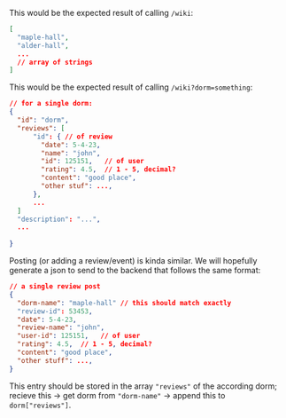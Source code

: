 
This would be the expected result of calling `/wiki`:

```json
[
  "maple-hall",
  "alder-hall",
  ...
  // array of strings
]
```

This would be the expected result of calling `/wiki?dorm=something`:
```json
// for a single dorm:
{
  "id": "dorm",
  "reviews": [
      "id": { // of review
        "date": 5-4-23, 
        "name": "john",
        "id": 125151,   // of user
        "rating": 4.5,  // 1 - 5, decimal?
        "content": "good place",
        "other stuf": ...,
      }, 
      ...
  ]
  "description": "...",
  ...
  
}
```

Posting (or adding a review/event) is kinda similar. We will hopefully generate
a json to send to the backend that follows the same format:

```json
// a single review post
{
  "dorm-name": "maple-hall" // this should match exactly
  "review-id": 53453,
  "date": 5-4-23, 
  "review-name": "john",
  "user-id": 125151,   // of user
  "rating": 4.5,  // 1 - 5, decimal?
  "content": "good place",
  "other stuff": ...,
}
```
This entry should be stored in the array `"reviews"` of the according dorm;
recieve this -> get dorm from `"dorm-name"` -> append this to `dorm["reviews"]`.